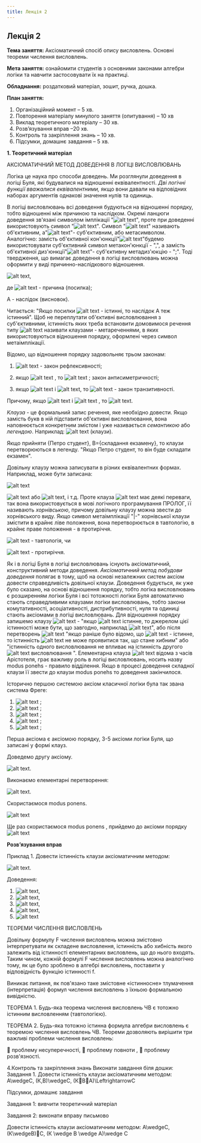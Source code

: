 ```yaml
---
title: Лекція 2
---
```


## Лекція 2

**Тема заняття:** Аксіоматичний спосіб опису висловлень. Основні теореми числення висловлень.

**Мета заняття:** ознайомити студентів з основними законами алгебри логіки та навчити застосовувати їх на практиці.

**Обладнання:**  роздатковий матеріал, зошит, ручка, дошка.

**План заняття:**

1.	Організаційний момент – 5 хв.
2.	Повторення матеріалу минулого заняття (опитування) – 10 хв
3.	Виклад теоретичного матеріалу – 30 хв.
4.	Розв’язування вправ –20 хв.
5.	Контроль та закріплення знань – 10 хв.
6.	Підсумки, домашнє завдання – 5 хв.

**1.	Теоретичний матеріал**

АКСІОМАТИЧНИЙ МЕТОД ДОВЕДЕННЯ В ЛОГІЦІ ВИСЛОВЛЮВАНЬ

Логіка це наука про способи доведень. Ми розглянули доведення в логіці Буля, які будувалися на відношенні еквівалентності. *Дві логічні функції вважалися еквівалентними,* якщо вони давали на відповідних наборах аргументів однакові значення нулів та одиниць.

В логіці висловлювань всі доведення будуються на відношенні порядку, тобто відношенні між причиною та наслідком. Окремі ланцюги доведення зв'язані символом імплікації "![alt text]({{site.baseurl}}/img/images/image001.png)", проте при доведенні використовують символ "![alt text]({{site.baseurl}}/img/images/image002.png)". Символ "![alt text]({{site.baseurl}}/img/images/image001.png)" називають об'єктивним, а"![alt text]({{site.baseurl}}/img/images/image002.png)"- суб'єктивним, або метасимволом. Аналогічно: замість об'єктивної кон'юнкції"![alt text]({{site.baseurl}}/img/images/image003.png)"будемо використовувати суб'єктивний символ метакон'юнкції - ",", а замість об'єктивної диз'юнкції"![alt text]({{site.baseurl}}/img/images/image004.png)"- суб'єктивну метадиз'юкцію - ";". Тоді твердження, що вимагає доведення в логіці висловлювань можна оформити у виді причинно-наслідкового відношення.

![alt text]({{site.baseurl}}/img/images/image005.png),

де ![alt text]({{site.baseurl}}/img/images/image006.png) - причина (посилка);

А - наслідок (висновок).

Читається: "Якщо посилки ![alt text]({{site.baseurl}}/img/images/image007.png) - істинні, то наслідок А теж істинний". Щоб не переплутати об'єктивні висловлювання з суб'єктивними, істинність яких треба встановити домовимося речення типу ![alt text]({{site.baseurl}}/img/images/image005.png) називати клаузами - метареченнями, в яких використовуються відношення порядку, оформлені через символ метаімплікації.

Відомо, що відношення порядку задовольняє трьом законам:

1. ![alt text]({{site.baseurl}}/img/images/image008.png) - закон рефлексивності;

2. якщо ![alt text]({{site.baseurl}}/img/images/image009.png) , то ![alt text]({{site.baseurl}}/img/images/image010.png) ; закон антисиметричності;

3. якщо ![alt text]({{site.baseurl}}/img/images/image009.png) і ![alt text]({{site.baseurl}}/img/images/image011.png), то ![alt text]({{site.baseurl}}/img/images/image012.png) - закон транзитивності.

Причому, якщо ![alt text]({{site.baseurl}}/img/images/image009.png) і ![alt text]({{site.baseurl}}/img/images/image013.png) , то ![alt text]({{site.baseurl}}/img/images/image014.png).

*Клауза* - це формальний запис речення, яке необхідно довести. Якщо замість букв в ній підставити об'єктивні висловлювання, вона наповнюється конкретним змістом і уже називається *семантикою* або *легендою*.
Наприклад: ![alt text]({{site.baseurl}}/img/images/image015.png) (клаузи).

Якщо прийняти {Петро студент}, B={складання екзамену}, то клаузи перетворюються в легенду. "Якщо Петро студент, то він буде складати екзамен".

Довільну клаузу можна записувати в різних еквівалентних формах. Наприклад, може бути записана:

![alt text]({{site.baseurl}}/img/images/image016.png)

![alt text]({{site.baseurl}}/img/images/image017.png) або ![alt text]({{site.baseurl}}/img/images/image018.png), і т.д.
Проте клауза ![alt text]({{site.baseurl}}/img/images/image016.png) має деякі переваги, так вона використовується в мові логічного програмування ПРОЛОГ, її називають *хорнівською*, причому довільну клаузу можна звести до хорнівського виду. Якщо символ метаімплікації "|-" хорнівської клаузи змістити в крайнє ліве положення, вона перетворюється в тавтологію, в крайнє праве положення - в протиріччя.

 ![alt text]({{site.baseurl}}/img/images/image019.png) - тавтологія, чи

![alt text]({{site.baseurl}}/img/images/image020.png) - протиріччя.

Як і в логіці Буля в логіці висловлювань існують аксіоматичний, конструктивний методи доведення.
*Аксіоматичний метод побудови доведення* полягає в тому, щоб на основі незалежних систем аксіом довести справедливість довільної клаузи.
Доведення будується, як уже було сказано, на основі відношення порядку, тобто логіка висловлювань є розширенням логіки Буля і всі тотожності логіки Буля автоматично стають справедливими клаузами логіки висловлювань, тобто закони комутативності, асоціативності, дистрибутивності, нуля та одиниці стають аксіомами в логіці висловлювань.
Для відношення порядку запишемо клаузу ![alt text]({{site.baseurl}}/img/images/image021.png) - "якщо ![alt text]({{site.baseurl}}/img/images/image022.png) істинне, то джерелом цієї істинності може бути, що завгодно, наприклад ![alt text]({{site.baseurl}}/img/images/image023.png)", або після перетворень ![alt text]({{site.baseurl}}/img/images/image024.png) "якщо раніше було відомо, що ![alt text]({{site.baseurl}}/img/images/image022.png) - істинне, то істинність ![alt text]({{site.baseurl}}/img/images/image025.png) не може проявитися так, що стане хибним" або "істинність одного висловлювання не впливає на істинність другого ![alt text]({{site.baseurl}}/img/images/image022.png) висловлювання ". Елементарна клауза ![alt text]({{site.baseurl}}/img/images/image026.png) відома з часів Арістотеля, грає важливу роль в логіці висловлювань, носить назву modus ponehs - правило відділення. Якщо в процесі доведення складної клаузи її звести до клаузи modus ponehs то доведення закінчилося.

Історично першою системою аксіом класичної логіки була так звана система Фреге:

1. ![alt text]({{site.baseurl}}/img/images/image027.png)  ;
2. ![alt text]({{site.baseurl}}/img/images/image028.png)  ;
3. ![alt text]({{site.baseurl}}/img/images/image029.png)  ;
4. ![alt text]({{site.baseurl}}/img/images/image030.png)  ;
5. ![alt text]({{site.baseurl}}/img/images/image031.png) ;

Перша аксіома є аксіомою порядку, 3-5 аксіоми логіки Буля, що записані у формі клауз.

Доведемо другу аксіому.

![alt text]({{site.baseurl}}/img/images/image028.png).

Виконаємо елементарні перетворення:

![alt text]({{site.baseurl}}/img/images/image032.png).

Скористаємося modus ponens.

![alt text]({{site.baseurl}}/img/images/image033.png)

Ще раз скористаємося modus ponens , прийдемо до аксіоми порядку ![alt text]({{site.baseurl}}/img/images/image034.png)  

**Розв’язування вправ**

Приклад 1.
Довести істинність клаузи аксіоматичним методом:

![alt text]({{site.baseurl}}/img/images/image035.png).

Доведення:

1. ![alt text]({{site.baseurl}}/img/images/image036.png),
2. ![alt text]({{site.baseurl}}/img/images/image037.png),
3. ![alt text]({{site.baseurl}}/img/images/image038.png),
4. ![alt text]({{site.baseurl}}/img/images/image039.png),
5. ![alt text]({{site.baseurl}}/img/images/image040.png)

ТЕОРЕМИ ЧИСЛЕННЯ ВИСЛОВЛЕНЬ

  Довільну формулу F числення висловлень можна змістовно інтерпретувати як складене висловлення, істинність або хибність якого залежить від істинності елементарних висловлень, що до нього входять. Таким чином, кожній формулі F числення висловлень можна аналогічно тому, як це було зроблено в алгебрі висловлень, поставити у відповідність функцію істинності f.

  Виникає питання, як пов'язано таке змістовне «істинносне» тлумачення (інтерпретація) формул числення висловлень з їхньою формальною вивідністю.

  ТЕОРЕМА 1.		 Будь-яка теорема числення висловлень ЧВ є тотожно істинним висловленням (тавтологією).

  ТЕОРЕМА 2. 	Будь-яка тотожно істинна формула алгебри висловлень є теоремою числення висловлень ЧВ.
Теореми дозволяють вирішити три важливі проблеми числення висловлень:

	проблему несуперечності,
	проблему повноти ,
	проблему розв'язності.

4.Контроль та закріплення знань
Виконати завдання біля дошки:
Завдання 1. Довести істинність клаузи аксіоматичним методом:
А\wedgeС,  (К,В)\wedgeС,  (КВА)\LeftrightarrowС

Підсумки, домашнє завдання

Завдання 1: вивчити теоретичний матеріал

Завдання 2: виконати вправу письмово

Довести істинність клаузи аксіоматичним методом:
А\wedgeС,  (К\wedgeВ)С,  (К \wedge В \wedge А)\wedge С
